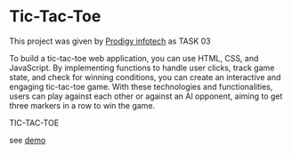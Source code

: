 # Tic-Tac-Toe

This project was given by [Prodigy infotech](https://prodigyinfotech.dev/) as TASK 03

To build a tic-tac-toe web application, you can use HTML, CSS, and JavaScript. By implementing functions to handle user clicks, track game state, and check for winning conditions, you can create an interactive and engaging tic-tac-toe game. With these technologies and functionalities, users can play against each other or against an AI opponent, aiming to get three markers in a row to win the game.

TIC-TAC-TOE

see [demo](https://prodigy-internship-projects-owsj.vercel.app/)
